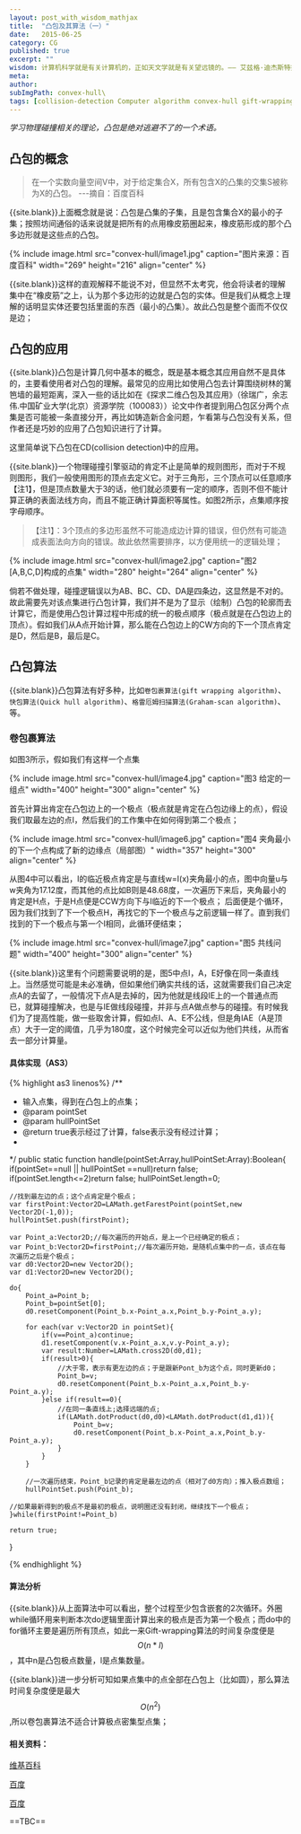 ```yaml
---
layout: post_with_wisdom_mathjax
title:  "凸包及其算法（一）"
date:   2015-06-25
category: CG
published: true
excerpt: ""
wisdom: 计算机科学就是有关计算机的，正如天文学就是有关望远镜的。—— 艾兹格·迪杰斯特拉（Edsger W. Dijkstra），荷兰计算机科学家，最短路径算法提出者
meta: 
author: 
subImgPath: convex-hull\
tags: [collision-detection Computer algorithm convex-hull gift-wrapping]
---
```


*学习物理碰撞相关的理论，凸包是绝对逃避不了的一个术语。*

## 凸包的概念

> 在一个实数向量空间V中，对于给定集合X，所有包含X的凸集的交集S被称为X的凸包。   ---摘自：百度百科

{{site.blank}}上面概念就是说：凸包是凸集的子集，且是包含集合X的最小的子集；按照坊间通俗的话来说就是把所有的点用橡皮筋圈起来，橡皮筋形成的那个凸多边形就是这些点的凸包。

{% include image.html src="convex-hull/image1.jpg" caption="图片来源：百度百科" width="269" height="216" align="center" %}

{{site.blank}}这样的直观解释不能说不对，但显然不太考究，他会将读者的理解集中在“橡皮筋”之上，认为那个多边形的边就是凸包的实体。但是我们从概念上理解的话明显实体还要包括里面的东西（最小的凸集）。故此凸包是整个面而不仅仅是边；


## 凸包的应用

{{site.blank}}凸包是计算几何中基本的概念，既是基本概念其应用自然不是具体的，主要看使用者对凸包的理解。最常见的应用比如使用凸包去计算围绕树林的篱笆墙的最短距离，深入一些的话比如在《探求二维凸包及其应用》（徐瑞广，余志伟.中国矿业大学(北京）资源学院（100083））论文中作者提到用凸包区分两个点集是否可能被一条直接分开，再比如铸造新合金问题，乍看第与凸包没有关系，但作者还是巧妙的应用了凸包知识进行了计算。


这里简单说下凸包在CD(collision detection)中的应用。

{{site.blank}}一个物理碰撞引擎驱动的肯定不止是简单的规则图形，而对于不规则图形，我们一般使用图形的顶点去定义它。对于三角形，三个顶点可以任意顺序【注1】，但是顶点数量大于3的话，他们就必须要有一定的顺序，否则不但不能计算正确的表面法线方向，而且不能正确计算面积等属性。如图2所示，点集顺序按字母顺序。

> 【注1】：3个顶点的多边形虽然不可能造成边计算的错误，但仍然有可能造成表面法向方向的错误。故此依然需要排序，以方便用统一的逻辑处理；

{% include image.html src="convex-hull/image2.jpg" caption="图2 [A,B,C,D]构成的点集" width="280" height="264" align="center" %}

倘若不做处理，碰撞逻辑误以为AB、BC、CD、DA是四条边，这显然是不对的。故此需要先对该点集进行凸包计算，我们并不是为了显示（绘制）凸包的轮廓而去计算它，而是使用凸包计算过程中形成的统一的极点顺序（极点就是在凸包边上的顶点）。假如我们从A点开始计算，那么能在凸包边上的CW方向的下一个顶点肯定是D，然后是B，最后是C。


## 凸包算法

{{site.blank}}凸包算法有好多种，比如`卷包裹算法(gift wrapping algorithm)`、`快包算法(Quick hull algorithm)`、`格雷厄姆扫描算法(Graham-scan algorithm)`、等。

### 卷包裹算法

如图3所示，假如我们有这样一个点集

{% include image.html src="convex-hull/image4.jpg" caption="图3 给定的一组点" width="400" height="300" align="center" %}

首先计算出肯定在凸包边上的一个极点（极点就是肯定在凸包边缘上的点），假设我们取最左边的点I，然后我们的工作集中在如何得到第二个极点；

{% include image.html src="convex-hull/image6.jpg" caption="图4 夹角最小的下一个点构成了新的边缘点（局部图）" width="357" height="300" align="center" %}

从图4中可以看出，I的临近极点肯定是与直线w=I(x)夹角最小的点，图中向量u与w夹角为17.12度，而其他的点比如B则是48.68度，一次遍历下来后，夹角最小的肯定是H点，于是H点便是CCW方向下与I临近的下一个极点； 后面便是个循环，因为我们找到了下一个极点H，再找它的下一个极点与之前逻辑一样了。直到我们找到的下一个极点与第一个I相同，此循环便结束；

{% include image.html src="convex-hull/image7.jpg" caption="图5 共线问题" width="400" height="300" align="center" %}

{{site.blank}}这里有个问题需要说明的是，图5中点I，A，E好像在同一条直线上。当然感觉可能是未必准确，但如果他们确实共线的话，这就需要我们自己决定点A的去留了，一般情况下点A是去掉的，因为他就是线段IE上的一个普通点而已，就算碰撞解决，也是与IE做线段碰撞，并非与点A做点参与的碰撞。有时候我们为了提高性能，做一些取舍计算，假如点I、A、E不公线，但是角IAE（A是顶点）大于一定的阈值，几乎为180度，这个时候完全可以近似为他们共线，从而省去一部分计算量。



#### 具体实现（AS3）

{% highlight as3 linenos%}
/**
* 输入点集，得到在凸包上的点集； 
* @param pointSet
* @param hullPointSet
* @return true表示经过了计算，false表示没有经过计算；
* 
*/
public static function handle(pointSet:Array,hullPointSet:Array):Boolean{
	if(pointSet==null || hullPointSet ==null)return false;
	if(pointSet.length<=2)return false;
	hullPointSet.length=0;
			
	//找到最左边的点；这个点肯定是个极点；
	var firstPoint:Vector2D=LAMath.getFarestPoint(pointSet,new Vector2D(-1,0));
	hullPointSet.push(firstPoint);
			
	var Point_a:Vector2D;//每次遍历的开始点，是上一个已经确定的极点；
	var Point_b:Vector2D=firstPoint;//每次遍历开始，是随机点集中的一点，该点在每次遍历之后是个极点；
	var d0:Vector2D=new Vector2D();
	var d1:Vector2D=new Vector2D();
			
	do{
		Point_a=Point_b;
		Point_b=pointSet[0];
		d0.resetComponent(Point_b.x-Point_a.x,Point_b.y-Point_a.y);
				
		for each(var v:Vector2D in pointSet){
			if(v==Point_a)continue;
			d1.resetComponent(v.x-Point_a.x,v.y-Point_a.y);
			var result:Number=LAMath.cross2D(d0,d1);
			if(result>0){
				//大于零，表示有更左边的点；于是跟新Pont_b为这个点，同时更新d0；
				Point_b=v;
				d0.resetComponent(Point_b.x-Point_a.x,Point_b.y-Point_a.y);
			}else if(result==0){
				//在同一条直线上;选择远端的点;
				if(LAMath.dotProduct(d0,d0)<LAMath.dotProduct(d1,d1)){
					Point_b=v;
					d0.resetComponent(Point_b.x-Point_a.x,Point_b.y-Point_a.y);
				}
			}
		}
				
		//一次遍历结束，Point_b记录的肯定是最左边的点（相对了d0方向）；推入极点数组；
		hullPointSet.push(Point_b);
		
	//如果最新得到的极点不是最初的极点，说明圈还没有封闭，继续找下一个极点；
	}while(firstPoint!=Point_b)
	
	return true;
}

{% endhighlight %}


#### 算法分析

{{site.blank}}从上面算法中可以看出，整个过程至少包含嵌套的2次循环。外圈while循环用来判断本次do逻辑里面计算出来的极点是否为第一个极点；而do中的for循环主要是遍历所有顶点，如此一来Gift-wrapping算法的时间复杂度便是$$O(n*l)$$，其中n是凸包极点数量，l是点集数量。

{{site.blank}}进一步分析可知如果点集中的点全部在凸包上（比如圆），那么算法时间复杂度便是最大$$O(n^2)$$,所以卷包裹算法不适合计算极点密集型点集；


#### 相关资料：

[维基百科][url3]

[百度][url1]

[百度][url2]

[url1]:http://baike.baidu.com/link?url=Nikbm6btMU9vNu2OvIsfSw0lVJg-Q0yTmkON-JHajHid4cxqRZf2w9hXME1xQinEIcpFkfM3Uum3H4vWVtbhW_
[url2]:http://wenku.baidu.com/link?url=_SMvLKhyey2woC4OhGS_ctQr6Xu6Ikf664MX_08Z80AxDquPF5iDOJS2SFpezfC5DfZS-PWo42HyQ5ch3XWRMjeTnhe7m_PCAZKjGjkfK3q
[url3]:https://en.wikipedia.org/wiki/Gift_wrapping_algorithm

==TBC==



